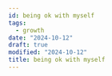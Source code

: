 ```yaml
---
id: being ok with myself
tags:
  - growth
date: "2024-10-12"
draft: true
modified: "2024-10-12"
title: being ok with myself
---
```



